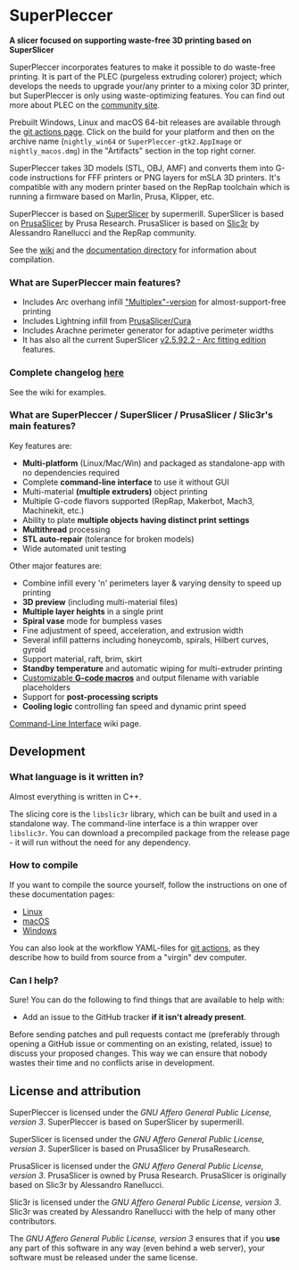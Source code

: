 # SuperPleccer

**A slicer focused on supporting waste-free 3D printing based on SuperSlicer**

SuperPleccer incorporates features to make it possible to do waste-free printing. It is part of the PLEC (purgeless extruding colorer) project; which develops the needs to upgrade your/any printer to a mixing color 3D printer, but SuperPleccer is only using waste-optimizing features. You can find out more about PLEC on the [community site](https://plec.community).

Prebuilt Windows, Linux and macOS 64-bit releases are available through the [git actions page](https://github.com/rvmn/SuperPleccer/actions). Click on the build for your platform and then on the archive name (`nightly_win64` or `SuperPleccer-gtk2.AppImage` or `nightly_macos.dmg`) in the "Artifacts" section in the top right corner.

SuperPleccer takes 3D models (STL, OBJ, AMF) and converts them into G-code
instructions for FFF printers or PNG layers for mSLA 3D printers. It's compatible with any modern printer based on the RepRap toolchain which is running a firmware based on Marlin, Prusa, Klipper, etc.

SuperPleccer is based on [SuperSlicer](https://github.com/supermerill/SuperSlicer) by supermerill.
SuperSlicer is based on [PrusaSlicer](https://github.com/prusa3d/PrusaSlicer) by Prusa Research.
PrusaSlicer is based on [Slic3r](https://github.com/Slic3r/Slic3r) by Alessandro Ranellucci and the RepRap community.

See the [wiki](https://github.com/rvmn/SuperPleccer/wiki) and
the [documentation directory](doc/) for information about compilation.

### What are SuperPleccer main features?

* Includes Arc overhang infill ["Multiplex"-version](https://github.com/stmcculloch/arc-overhang/issues/10) for almost-support-free printing
* Includes Lightning infill from [PrusaSlicer/Cura](https://blog.prusa3d.com/prusaslicer-2-5-is-here-new-perimeter-generator-step-file-support-lightning-infill-and-more_70562/)
* Includes Arachne perimeter generator for adaptive perimeter widths
* It has also all the current SuperSlicer [v2.5.92.2 - Arc fitting edition](https://github.com/supermerill/SuperSlicer/releases/tag/2.5.59.2) features.

### Complete changelog [here](https://github.com/rvmn/SuperPleccer/wiki)

See the wiki for examples.

### What are SuperPleccer / SuperSlicer / PrusaSlicer / Slic3r's main features?

Key features are:

* **Multi-platform** (Linux/Mac/Win) and packaged as standalone-app with no dependencies required
* Complete **command-line interface** to use it without GUI
* Multi-material **(multiple extruders)** object printing
* Multiple G-code flavors supported (RepRap, Makerbot, Mach3, Machinekit, etc.)
* Ability to plate **multiple objects having distinct print settings**
* **Multithread** processing
* **STL auto-repair** (tolerance for broken models)
* Wide automated unit testing

Other major features are:

* Combine infill every 'n' perimeters layer & varying density to speed up printing
* **3D preview** (including multi-material files)
* **Multiple layer heights** in a single print
* **Spiral vase** mode for bumpless vases
* Fine adjustment of speed, acceleration, and extrusion width
* Several infill patterns including honeycomb, spirals, Hilbert curves, gyroid
* Support material, raft, brim, skirt
* **Standby temperature** and automatic wiping for multi-extruder printing
* [Customizable **G-code macros**](https://github.com/prusa3d/PrusaSlicer/wiki/Slic3r-Prusa-Edition-Macro-Language) and output filename with variable placeholders
* Support for **post-processing scripts**
* **Cooling logic** controlling fan speed and dynamic print speed

[Command-Line Interface](https://github.com/prusa3d/PrusaSlicer/wiki/Command-Line-Interface) wiki page.

## Development

### What language is it written in?

Almost everything is written in C++.

The slicing core is the `libslic3r` library, which can be built and used in a standalone way.
The command-line interface is a thin wrapper over `libslic3r`.
You can download a precompiled package from the release page - it will run without the need for any dependency.

### How to compile

If you want to compile the source yourself, follow the instructions on one of
these documentation pages:
* [Linux](doc/How%20to%20build%20-%20Linux%20et%20al.md)
* [macOS](doc/How%20to%20build%20-%20Mac%20OS.md)
* [Windows](doc/How%20to%20build%20-%20Windows.md)

You can also look at the workflow YAML-files for [git actions](https://github.com/supermerill/Slic3r/tree/master/.github/workflows), as they describe how to build from source from a "virgin" dev computer.

### Can I help?

Sure! You can do the following to find things that are available to help with:
* Add an issue to the GitHub tracker **if it isn't already present**.

Before sending patches and pull requests contact me (preferably through opening a GitHub issue or commenting on an existing, related, issue) to discuss your proposed
changes. This way we can ensure that nobody wastes their time and no conflicts arise in development.

## License and attribution
SuperPleccer is licensed under the _GNU Affero General Public License, version 3_.
SuperPleccer is based on SuperSlicer by supermerill.

SuperSlicer is licensed under the _GNU Affero General Public License, version 3_.
SuperSlicer is based on PrusaSlicer by PrusaResearch.

PrusaSlicer is licensed under the _GNU Affero General Public License, version 3_.
PrusaSlicer is owned by Prusa Research.
PrusaSlicer is originally based on Slic3r by Alessandro Ranellucci.

Slic3r is licensed under the _GNU Affero General Public License, version 3_.
Slic3r was created by Alessandro Ranellucci with the help of many other contributors.

The _GNU Affero General Public License, version 3_ ensures that if you **use** any part of this software in any way (even behind a web server), your software must be released under the same license.
